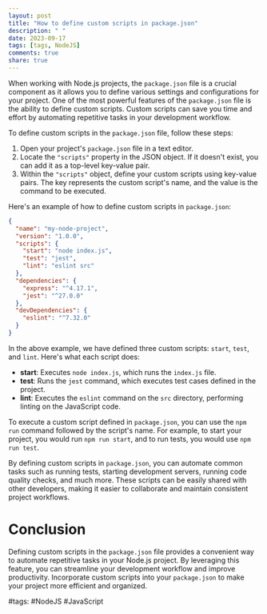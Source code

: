 ```yaml
---
layout: post
title: "How to define custom scripts in package.json"
description: " "
date: 2023-09-17
tags: [tags, NodeJS]
comments: true
share: true
---
```


When working with Node.js projects, the `package.json` file is a crucial component as it allows you to define various settings and configurations for your project. One of the most powerful features of the `package.json` file is the ability to define custom scripts. Custom scripts can save you time and effort by automating repetitive tasks in your development workflow.

To define custom scripts in the `package.json` file, follow these steps:

1. Open your project's `package.json` file in a text editor.
2. Locate the `"scripts"` property in the JSON object. If it doesn't exist, you can add it as a top-level key-value pair.
3. Within the `"scripts"` object, define your custom scripts using key-value pairs. The key represents the custom script's name, and the value is the command to be executed.

Here's an example of how to define custom scripts in `package.json`:

```json
{
  "name": "my-node-project",
  "version": "1.0.0",
  "scripts": {
    "start": "node index.js",
    "test": "jest",
    "lint": "eslint src"
  },
  "dependencies": {
    "express": "^4.17.1",
    "jest": "^27.0.0"
  },
  "devDependencies": {
    "eslint": "^7.32.0"
  }
}
```

In the above example, we have defined three custom scripts: `start`, `test`, and `lint`. Here's what each script does:

- **start**: Executes `node index.js`, which runs the `index.js` file.
- **test**: Runs the `jest` command, which executes test cases defined in the project.
- **lint**: Executes the `eslint` command on the `src` directory, performing linting on the JavaScript code.

To execute a custom script defined in `package.json`, you can use the `npm run` command followed by the script's name. For example, to start your project, you would run `npm run start`, and to run tests, you would use `npm run test`.

By defining custom scripts in `package.json`, you can automate common tasks such as running tests, starting development servers, running code quality checks, and much more. These scripts can be easily shared with other developers, making it easier to collaborate and maintain consistent project workflows.

# Conclusion

Defining custom scripts in the `package.json` file provides a convenient way to automate repetitive tasks in your Node.js project. By leveraging this feature, you can streamline your development workflow and improve productivity. Incorporate custom scripts into your `package.json` to make your project more efficient and organized.

#tags: #NodeJS #JavaScript